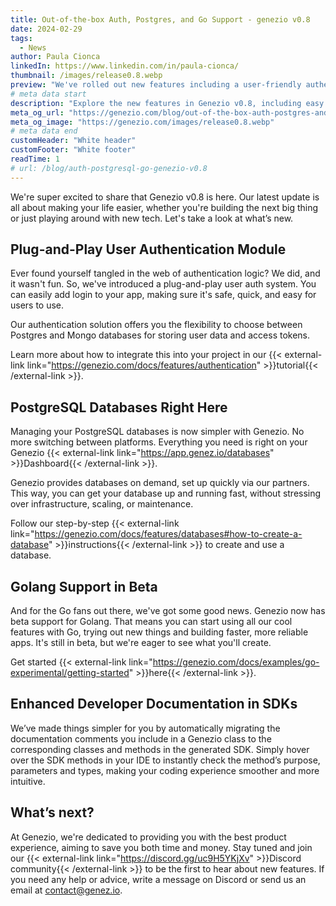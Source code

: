 ```yaml
---
title: Out-of-the-box Auth, Postgres, and Go Support - genezio v0.8
date: 2024-02-29
tags:
  - News
author: Paula Cionca
linkedIn: https://www.linkedin.com/in/paula-cionca/
thumbnail: /images/release0.8.webp
preview: "We've rolled out new features including a user-friendly authentication module, direct PostgreSQL database provision, and beta support for Golang, making your development process smoother."
# meta data start
description: "Explore the new features in Genezio v0.8, including easy authentication, Postgres support, and beta Golang integration."
meta_og_url: "https://genezio.com/blog/out-of-the-box-auth-postgres-and-go-support-genezio-v0.8/"
meta_og_image: "https://genezio.com/images/release0.8.webp"
# meta data end
customHeader: "White header"
customFooter: "White footer"
readTime: 1
# url: /blog/auth-postgresql-go-genezio-v0.8
---
```


We're super excited to share that Genezio v0.8 is here. Our latest update is all about making your life easier, whether you're building the next big thing or just playing around with new tech. Let's take a look at what’s new.

## Plug-and-Play User Authentication Module

Ever found yourself tangled in the web of authentication logic? We did, and it wasn't fun. So, we've introduced a plug-and-play user auth system. You can easily add login to your app, making sure it's safe, quick, and easy for users to use.

Our authentication solution offers you the flexibility to choose between Postgres and Mongo databases for storing user data and access tokens.

Learn more about how to integrate this into your project in our {{< external-link link="https://genezio.com/docs/features/authentication" >}}tutorial{{< /external-link >}}.

## PostgreSQL Databases Right Here

Managing your PostgreSQL databases is now simpler with Genezio. No more switching between platforms. Everything you need is right on your Genezio {{< external-link link="https://app.genez.io/databases" >}}Dashboard{{< /external-link >}}.

Genezio provides databases on demand, set up quickly via our partners. This way, you can get your database up and running fast, without stressing over infrastructure, scaling, or maintenance.

Follow our step-by-step {{< external-link link="https://genezio.com/docs/features/databases#how-to-create-a-database" >}}instructions{{< /external-link >}} to create and use a database.

## Golang Support in Beta

And for the Go fans out there, we've got some good news. Genezio now has beta support for Golang. That means you can start using all our cool features with Go, trying out new things and building faster, more reliable apps. It's still in beta, but we're eager to see what you'll create.

Get started {{< external-link link="https://genezio.com/docs/examples/go-experimental/getting-started" >}}here{{< /external-link >}}.

## Enhanced Developer Documentation in SDKs

We’ve made things simpler for you by automatically migrating the documentation comments you include in a Genezio class to the corresponding classes and methods in the generated SDK.
Simply hover over the SDK methods in your IDE to instantly check the method’s purpose, parameters and types, making your coding experience smoother and more intuitive.

## What’s next?

At Genezio, we're dedicated to providing you with the best product experience, aiming to save you both time and money. Stay tuned and join our {{< external-link link="https://discord.gg/uc9H5YKjXv" >}}Discord community{{< /external-link >}} to be the first to hear about new features. If you need any help or advice, write a message on Discord or send us an email at contact@genez.io.
